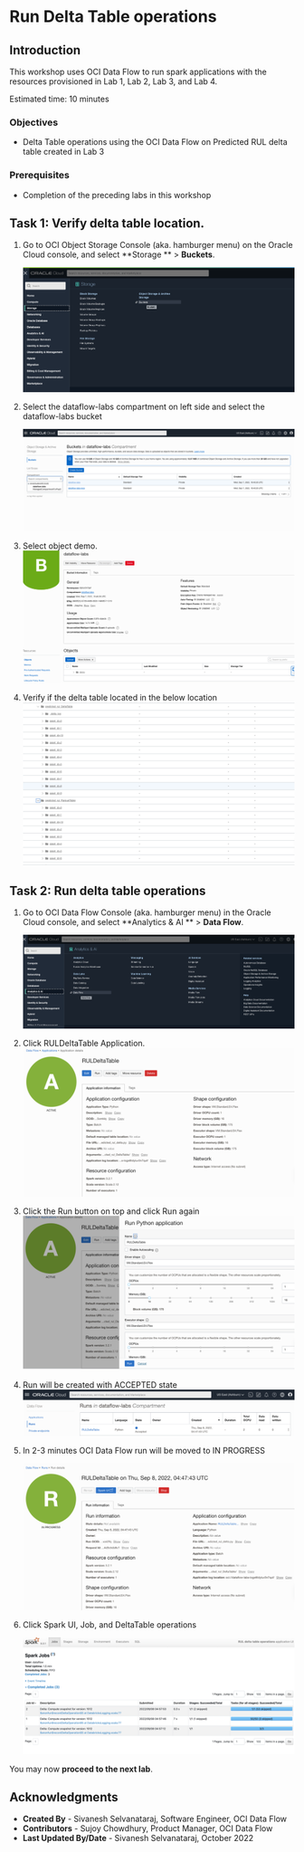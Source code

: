 # Run Delta Table operations

## Introduction

This workshop uses OCI Data Flow to run spark applications with the resources provisioned in Lab 1, Lab 2, Lab 3, and Lab 4.

Estimated time: 10 minutes

### Objectives

* Delta Table operations using the OCI Data Flow on Predicted RUL delta table created in Lab 3

### Prerequisites

* Completion of the preceding labs in this workshop

## Task 1: Verify delta table location.

1. Go to OCI Object Storage Console (aka. hamburger menu) on the Oracle Cloud console, and select **Storage ** &gt; **Buckets**.

   ![Oracle Cloud console, a](images/object-storage-menu.png  " ")

2. Select the dataflow-labs compartment on left side and select the dataflow-labs bucket

   ![Oracle Cloud console, Dataflow](images/object-storage-bucket.png " ")

3. Select object demo.
   ![Oracle Cloud console, Dataflow](images/demo-object.png " ")

4. Verify if the delta table located in the below location
    ![Oracle Cloud console, Object Storage](images/sinks.png " ")

## Task 2: Run delta table operations

1. Go to OCI Data Flow Console (aka. hamburger menu) in the Oracle Cloud console, and select **Analytics & AI ** &gt; **Data Flow**.

   ![Oracle Cloud console, Dataflow](images/dataflow-menu.png " ")

2. Click RULDeltaTable Application.
   ![Oracle Cloud console, Dataflow](images/rul-delta-table.png " ")

3. Click the Run button on top and click Run again
   ![Oracle Cloud console, Dataflow](images/rul-delta-table-run.png " ")

4. Run will be created with ACCEPTED state
   ![Oracle Cloud console, Dataflow](images/rul-delta-table-accepted.png " ")
   
5. In 2-3 minutes OCI Data Flow run will be moved to IN PROGRESS

   ![Oracle Cloud console, Dataflow](images/delta-table-progress.png " ")

6. Click Spark UI, Job, and DeltaTable operations

   ![Oracle Cloud console, Dataflow](images/delta-table-spark-ui.png " ")


You may now **proceed to the next lab**.

## Acknowledgments
- **Created By** -  Sivanesh Selvanataraj, Software Engineer, OCI Data Flow
- **Contributors** - Sujoy Chowdhury, Product Manager, OCI Data Flow
- **Last Updated By/Date** - Sivanesh Selvanataraj, October 2022
